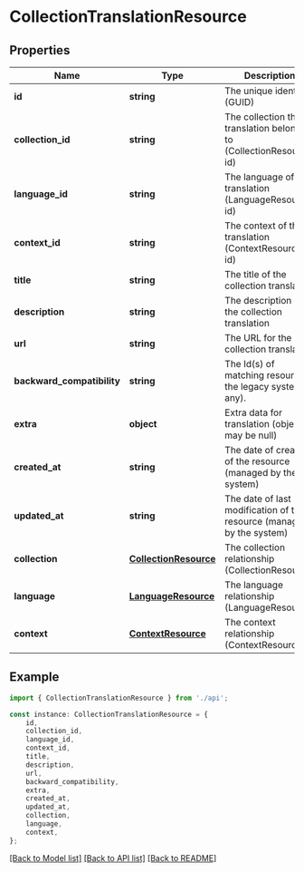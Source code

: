 # CollectionTranslationResource


## Properties

Name | Type | Description | Notes
------------ | ------------- | ------------- | -------------
**id** | **string** | The unique identifier (GUID) | [default to undefined]
**collection_id** | **string** | The collection this translation belongs to (CollectionResource id) | [default to undefined]
**language_id** | **string** | The language of this translation (LanguageResource id) | [default to undefined]
**context_id** | **string** | The context of this translation (ContextResource id) | [default to undefined]
**title** | **string** | The title of the collection translation | [default to undefined]
**description** | **string** | The description of the collection translation | [default to undefined]
**url** | **string** | The URL for the collection translation | [default to undefined]
**backward_compatibility** | **string** | The Id(s) of matching resource in the legacy system (if any). | [default to undefined]
**extra** | **object** | Extra data for translation (object, may be null) | [default to undefined]
**created_at** | **string** | The date of creation of the resource (managed by the system) | [default to undefined]
**updated_at** | **string** | The date of last modification of the resource (managed by the system) | [default to undefined]
**collection** | [**CollectionResource**](CollectionResource.md) | The collection relationship (CollectionResource) | [optional] [default to undefined]
**language** | [**LanguageResource**](LanguageResource.md) | The language relationship (LanguageResource) | [optional] [default to undefined]
**context** | [**ContextResource**](ContextResource.md) | The context relationship (ContextResource) | [optional] [default to undefined]

## Example

```typescript
import { CollectionTranslationResource } from './api';

const instance: CollectionTranslationResource = {
    id,
    collection_id,
    language_id,
    context_id,
    title,
    description,
    url,
    backward_compatibility,
    extra,
    created_at,
    updated_at,
    collection,
    language,
    context,
};
```

[[Back to Model list]](../README.md#documentation-for-models) [[Back to API list]](../README.md#documentation-for-api-endpoints) [[Back to README]](../README.md)
